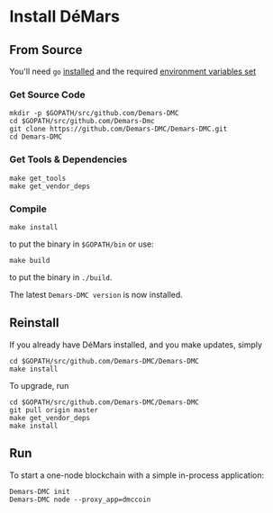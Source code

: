 # Install DéMars

## From Source

You'll need `go` [installed](https://golang.org/doc/install) and the required
[environment variables set](https://github.com/golang/go/wiki/SettingGOPATH)

### Get Source Code

```
mkdir -p $GOPATH/src/github.com/Demars-DMC
cd $GOPATH/src/github.com/Demars-Dmc
git clone https://github.com/Demars-DMC/Demars-DMC.git
cd Demars-DMC
```

### Get Tools & Dependencies

```
make get_tools
make get_vendor_deps
```

### Compile

```
make install
```

to put the binary in `$GOPATH/bin` or use:

```
make build
```

to put the binary in `./build`.

The latest `Demars-DMC version` is now installed.

## Reinstall

If you already have DéMars installed, and you make updates, simply

```
cd $GOPATH/src/github.com/Demars-DMC/Demars-DMC
make install
```

To upgrade, run

```
cd $GOPATH/src/github.com/Demars-DMC/Demars-DMC
git pull origin master
make get_vendor_deps
make install
```

## Run

To start a one-node blockchain with a simple in-process application:

```
Demars-DMC init
Demars-DMC node --proxy_app=dmccoin
```
